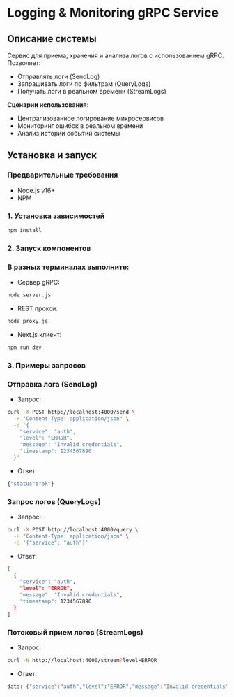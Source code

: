 # Logging & Monitoring gRPC Service

## Описание системы
Сервис для приема, хранения и анализа логов с использованием gRPC. Позволяет:
- Отправлять логи (SendLog)
- Запрашивать логи по фильтрам (QueryLogs)
- Получать логи в реальном времени (StreamLogs)

**Сценарии использования**:
- Централизованное логирование микросервисов
- Мониторинг ошибок в реальном времени
- Анализ истории событий системы

## Установка и запуск

### Предварительные требования
- Node.js v16+
- NPM

### 1. Установка зависимостей
```bash
npm install
```

### 2. Запуск компонентов

### В разных терминалах выполните:
- Сервер gRPC: 
```bash
node server.js
```
- REST прокси: 
```bash
node proxy.js
```
- Next.js клиент:
```bash
npm run dev
```

### 3. Примеры запросов

### Отправка лога (SendLog) 

- Запрос:

```bash
curl -X POST http://localhost:4000/send \
  -H "Content-Type: application/json" \
  -d '{
    "service": "auth",
    "level": "ERROR",
    "message": "Invalid credentials",
    "timestamp": 1234567890
  }'
```

- Ответ:

```bash
{"status":"ok"}
```

### Запрос логов (QueryLogs)

- Запрос:

```bash
curl -X POST http://localhost:4000/query \
  -H "Content-Type: application/json" \
  -d '{"service": "auth"}'
```

- Ответ:

```bash
[
  {
    "service": "auth",
    "level": "ERROR",
    "message": "Invalid credentials",
    "timestamp": 1234567890
  }
]
```

### Потоковый прием логов (StreamLogs)

- Запрос:

```bash
curl -N http://localhost:4000/stream?level=ERROR
```

- Ответ:

```bash
data: {"service":"auth","level":"ERROR","message":"Invalid credentials","timestamp":1234567890}
```